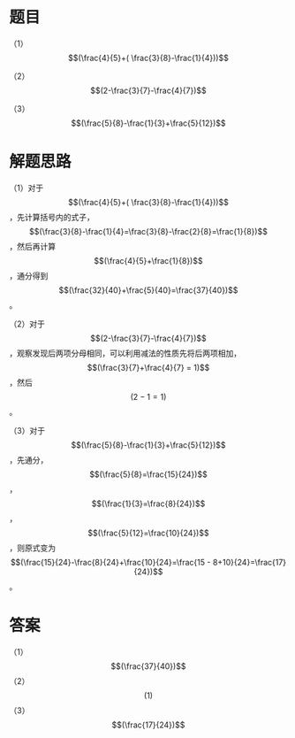 # 题目

（1） $$(\frac{4}{5}+( \frac{3}{8}-\frac{1}{4}))$$

（2） $$(2-\frac{3}{7}-\frac{4}{7})$$

（3） $$(\frac{5}{8}-\frac{1}{3}+\frac{5}{12})$$
    
# 解题思路

（1）对于 $$(\frac{4}{5}+( \frac{3}{8}-\frac{1}{4}))$$，先计算括号内的式子， $$(\frac{3}{8}-\frac{1}{4}=\frac{3}{8}-\frac{2}{8}=\frac{1}{8})$$，然后再计算 $$(\frac{4}{5}+\frac{1}{8})$$，通分得到 $$(\frac{32}{40}+\frac{5}{40}=\frac{37}{40})$$。

（2）对于 $$(2-\frac{3}{7}-\frac{4}{7})$$，观察发现后两项分母相同，可以利用减法的性质先将后两项相加， $$(\frac{3}{7}+\frac{4}{7} = 1)$$，然后 $$(2 - 1=1)$$。

（3）对于 $$(\frac{5}{8}-\frac{1}{3}+\frac{5}{12})$$，先通分， $$(\frac{5}{8}=\frac{15}{24})$$， $$(\frac{1}{3}=\frac{8}{24})$$， $$(\frac{5}{12}=\frac{10}{24})$$，则原式变为 $$(\frac{15}{24}-\frac{8}{24}+\frac{10}{24}=\frac{15 - 8+10}{24}=\frac{17}{24})$$。
    
# 答案

（1） $$(\frac{37}{40})$$
（2） $$(1)$$
（3） $$(\frac{17}{24})$$
